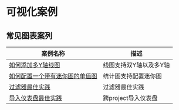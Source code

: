 # 可视化案例

## 常见图表案列

| 案例名称 | 描述 |
| -- | -- |
| [如何添加多Y轴线图](./doubley.md) | 线图支持双Y轴以及多Y轴 |
| [如何配置一个带有迷你图的单值图](./singleWithMiniChart.md) | 统计图支持配置迷你图 |
| [过滤器最佳实践](./filter.md) | 过滤器最佳实践 |
| [导入仪表盘最佳实践](./importOtherProjectDashboard.md) | 跨project导入仪表盘 |